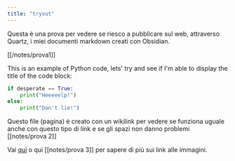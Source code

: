 ```yaml
---
title: "tryout"
---
```


Questa è una prova per vedere se riesco a pubblicare sul web, attraverso Quartz, i miei documenti markdown creati con Obsidian.

[[/notes/prova1]]

This is an example of Python code, lets' try and see if I'm able to display the title of the code block:
```python {title="My first hopeless try"}
if desperate == True:
	print("Heeeeelp!")
else:
	print("Don't lie!")
```

Questo file (pagina) è creato con un wikilink per vedere se funziona uguale anche con questo tipo di link e se gli spazi non danno problemi [[notes/prova 2]]


Vai [qui](prova%203) o qui [[notes/prova 3]] per sapere di più sui link alle immagini.